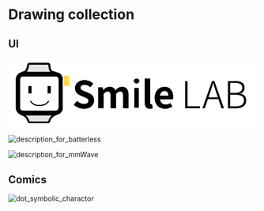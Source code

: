 # Drawing collection
## UI
![smile_lab_logo](./drawings/long_icon.png)

![description_for_batterless](yellow_Batterless.png)

![description_for_mmWave](yellow_mmWave.png)

## Comics
![dot_symbolic_charactor](tanuki_dot.png)